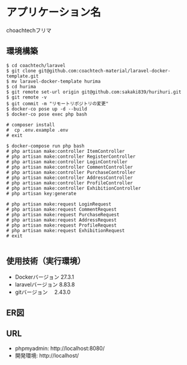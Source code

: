 # アプリケーション名

choachtechフリマ

## 環境構築

```
$ cd coachtech/laravel
$ git clone git@github.com:coachtech-material/laravel-docker-template.git
$ mv laravel-docker-template hurima
$ cd hurima
$ git remote set-url origin git@github.com:sakaki839/hurihuri.git
$ git remote -v
$ git commit -m "リモートリポジトリの変更"
$ docker-co pose up -d --build
$ docker-co pose exec php bash

# composer install
#  cp .env.example .env
# exit

$ docker-compose run php bash
# php artisan make:controller ItemController
# php artisan make:controller RegisterController
# php artisan make:controller LoginController
# php artisan make:controller CommentController
# php artisan make:controller PurchaseController
# php artisan make:controller AddressController
# php artisan make:controller ProfileController
# php artisan make:controller ExhibitionController
# php artisan key:generate

# php artisan make:request LoginRequest
# php artisan make:request CommentRequest
# php artisan make:request PurchaseRequest
# php artisan make:request AddressRequest
# php artisan make:request ProfileRequest
# php artisan make:request ExhibitionRequest
# exit


```


## 使用技術（実行環境）
- Dockerバージョン 27.3.1
- laravelバージョン  8.83.8
- gitバージョン　 2.43.0

## ER図

## URL
- phpmyadmin: http://localhost:8080/
- 開発環境: http://localhost/

